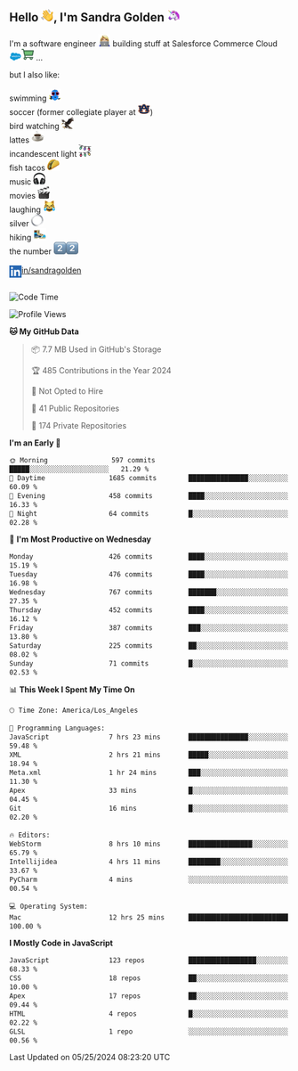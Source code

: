 ## Hello <img src="./static/emoji/wave.png" width="22" />, I'm Sandra Golden <img src="./static/emoji/unicorn-face.png" width="22" />

I'm a software engineer <img src="./static/emoji/female-technologist.png" width="22" /> building stuff at Salesforce Commerce Cloud <img src="./static/emoji/salesforce.png" width="22" /><img src="./static/emoji/commerce-cloud.png" width="22" />&nbsp;...

but I also like:<br/><br/>
swimming <img alt="swimming" src="./static/emoji/keep-swimming.png" width="22" /><br/>
soccer  (former collegiate player at <img src="./static/emoji/auburn.png" width="22" />)<br/>
bird watching <img src="./static/emoji/eagle.png" width="22" /><br/>
lattes <img src="./static/emoji/coffee.png" width="22" /><br/>
incandescent light <img src="./static/emoji/lights.png" width="22" /><br/>
fish tacos <img src="./static/emoji/taco.png" width="22" /><br/>
music <img src="./static/emoji/headphones.png" width="22" /><br/>
movies <img src="./static/emoji/movie-clapper.png" width="22" /><br/>
laughing <img src="./static/emoji/joy-cat.png" width="22" /><br/>
silver <img src="./static/emoji/silver-hoop.png" width="22" /><br/>
hiking <img src="./static/emoji/hiker.png" width="22" /><br/>
the number <img src="./static/emoji/two.png" width="22" /><img src="./static/emoji/two.png" width="22" />
<br/><br/>
<img align="left" alt="Sandra Golden | LinkedIn" width="22px" src="./static/emoji/linkedin.png" /> <a href="https://www.linkedin.com/in/sandragolden/">in/sandragolden</a>
<br/><br/>
<!--START_SECTION:waka-->
![Code Time](http://img.shields.io/badge/Code%20Time-404%20hrs%2038%20mins-blue)

![Profile Views](http://img.shields.io/badge/Profile%20Views-0-blue)

**🐱 My GitHub Data** 

> 📦 7.7 MB Used in GitHub's Storage 
 > 
> 🏆 485 Contributions in the Year 2024
 > 
> 🚫 Not Opted to Hire
 > 
> 📜 41 Public Repositories 
 > 
> 🔑 174 Private Repositories 
 > 
**I'm an Early 🐤** 

```text
🌞 Morning                597 commits         █████░░░░░░░░░░░░░░░░░░░░   21.29 % 
🌆 Daytime                1685 commits        ███████████████░░░░░░░░░░   60.09 % 
🌃 Evening                458 commits         ████░░░░░░░░░░░░░░░░░░░░░   16.33 % 
🌙 Night                  64 commits          █░░░░░░░░░░░░░░░░░░░░░░░░   02.28 % 
```
📅 **I'm Most Productive on Wednesday** 

```text
Monday                   426 commits         ████░░░░░░░░░░░░░░░░░░░░░   15.19 % 
Tuesday                  476 commits         ████░░░░░░░░░░░░░░░░░░░░░   16.98 % 
Wednesday                767 commits         ███████░░░░░░░░░░░░░░░░░░   27.35 % 
Thursday                 452 commits         ████░░░░░░░░░░░░░░░░░░░░░   16.12 % 
Friday                   387 commits         ███░░░░░░░░░░░░░░░░░░░░░░   13.80 % 
Saturday                 225 commits         ██░░░░░░░░░░░░░░░░░░░░░░░   08.02 % 
Sunday                   71 commits          █░░░░░░░░░░░░░░░░░░░░░░░░   02.53 % 
```


📊 **This Week I Spent My Time On** 

```text
🕑︎ Time Zone: America/Los_Angeles

💬 Programming Languages: 
JavaScript               7 hrs 23 mins       ███████████████░░░░░░░░░░   59.48 % 
XML                      2 hrs 21 mins       █████░░░░░░░░░░░░░░░░░░░░   18.94 % 
Meta.xml                 1 hr 24 mins        ███░░░░░░░░░░░░░░░░░░░░░░   11.30 % 
Apex                     33 mins             █░░░░░░░░░░░░░░░░░░░░░░░░   04.45 % 
Git                      16 mins             █░░░░░░░░░░░░░░░░░░░░░░░░   02.20 % 

🔥 Editors: 
WebStorm                 8 hrs 10 mins       ████████████████░░░░░░░░░   65.79 % 
Intellijidea             4 hrs 11 mins       ████████░░░░░░░░░░░░░░░░░   33.67 % 
PyCharm                  4 mins              ░░░░░░░░░░░░░░░░░░░░░░░░░   00.54 % 

💻 Operating System: 
Mac                      12 hrs 25 mins      █████████████████████████   100.00 % 
```

**I Mostly Code in JavaScript** 

```text
JavaScript               123 repos           █████████████████░░░░░░░░   68.33 % 
CSS                      18 repos            ██░░░░░░░░░░░░░░░░░░░░░░░   10.00 % 
Apex                     17 repos            ██░░░░░░░░░░░░░░░░░░░░░░░   09.44 % 
HTML                     4 repos             █░░░░░░░░░░░░░░░░░░░░░░░░   02.22 % 
GLSL                     1 repo              ░░░░░░░░░░░░░░░░░░░░░░░░░   00.56 % 
```




 Last Updated on 05/25/2024 08:23:20 UTC
<!--END_SECTION:waka-->
